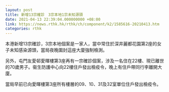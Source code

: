 ```yaml
---
layout: post
title: 新增13宗確診　3宗本地1宗未知源頭
date: 2021-04-13 22:39:04.000000000 +08:00
link: https://news.rthk.hk/rthk/ch/component/k2/1585616-20210413.htm
categories: rthk
---
```


本港新增13宗確診，3宗本地個案是一家人，當中常住於深井麗都花園第2座的女子未知感染源頭，當局夜晚圍封這座大廈強制檢測。

另外，屯門友愛邨愛暉樓第3座再有一宗確診個案，涉及一名住在22樓、現已離世的70歲男子。衞生防護中心向22樓住戶發出檢疫令，晚上有住戶帶同行李離開大廈。

當局早前已向愛暉樓第3座所有樓層的09、10、31及32室單位住戶發出檢疫令。

